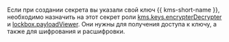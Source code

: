 Если при создании секрета вы указали свой ключ {{ kms-short-name }}, необходимо назначить на этот секрет роли [kms.keys.encrypterDecrypter](../../kms/security/index.md#service-roles) и [lockbox.payloadViewer](../../lockbox/security/index.md#roles-list). Они нужны для получения доступа к ключу, а также для шифрования и расшифровки.